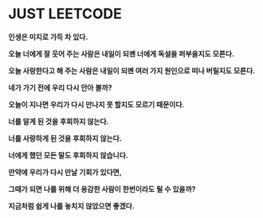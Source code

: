 # JUST LEETCODE

**인생은 미지로 가득 차 있다.**

**오늘 너에게 잘 웃어 주는 사람은 내일이 되몐 너에게 독설을 퍼부을지도 모른다.**

**오늘 사랑한다고 해 주는 사람은 내일이 되몐 여러 가지 원인으로 떠나 버릴지도 모른다.**

**네가 가기 전에 우리 다시 안아 볼까?**

**오늘이 지나면 우리가 다시 만나지 못 할지도 모르기 때문이다.**

**너를 알게 된 것을 후회하지 않는다.**

**너를 사랑하게 된 것을 후회하지 않는다.**

**너에게 했던 모든 말도 후회하지 않습니다.**

**만약에 우리가 다시 만날 기회가 있다면,**

**그때가 되면 나를 위해 더 용감한 사람이 한번이라도 될 수 있을까?**

**지금처럼 쉽게 나를 놓치지 않았으면 좋겠다.**



















